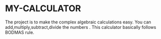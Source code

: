 # MY-CALCULATOR
The project is to make the complex  algebraic calculations easy. You can add,multiply,subtract,divide the numbers .  This calculator basically follows BODMAS rule.   
